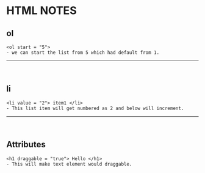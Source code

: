 # HTML NOTES

## ol
    <ol start = "5">
    - we can start the list from 5 which had default from 1.

 <hr/><br/>


## li
    <li value = "2"> item1 </li>
    - This list item will get numbered as 2 and below will increment.

 <hr/><br/>

## Attributes
    <h1 draggable = "true"> Hello </h1>
    - This will make text element would draggable.